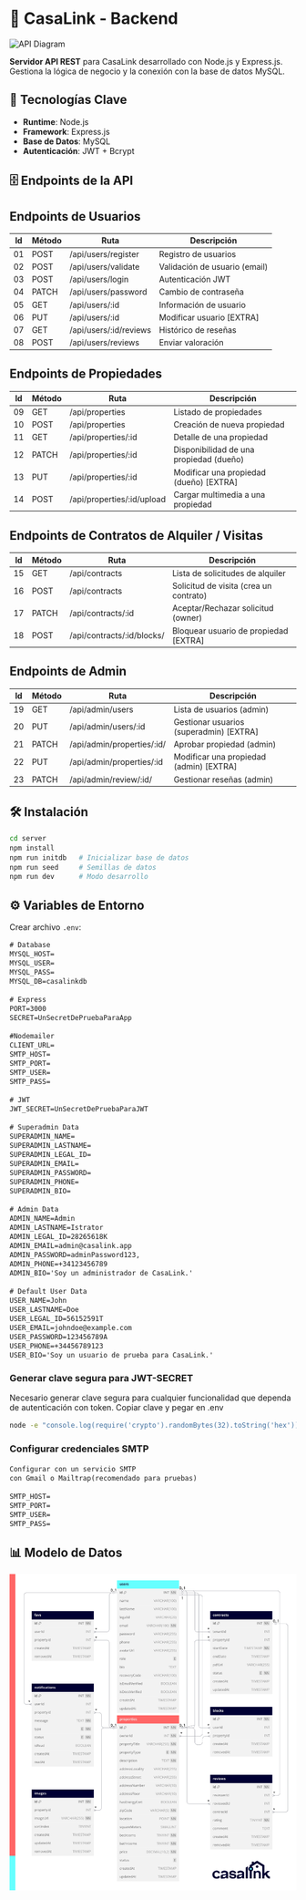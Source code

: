 # 🚀 CasaLink - Backend

![API Diagram](./docs/media/api-diagram.jpg)

**Servidor API REST** para CasaLink desarrollado con Node.js y Express.js. Gestiona la lógica de negocio y la conexión con la base de datos MySQL.

## 🔧 Tecnologías Clave

- **Runtime**: Node.js
- **Framework**: Express.js
- **Base de Datos**: MySQL
- **Autenticación**: JWT + Bcrypt

## 🗄️ Endpoints de la API

## Endpoints de Usuarios

| Id  | Método | Ruta                   | Descripción                   |
| --- | ------ | ---------------------- | ----------------------------- |
| 01  | POST   | /api/users/register    | Registro de usuarios          |
| 02  | POST   | /api/users/validate    | Validación de usuario (email) |
| 03  | POST   | /api/users/login       | Autenticación JWT             |
| 04  | PATCH  | /api/users/password    | Cambio de contraseña          |
| 05  | GET    | /api/users/:id         | Información de usuario        |
| 06  | PUT    | /api/users/:id         | Modificar usuario [EXTRA]     |
| 07  | GET    | /api/users/:id/reviews | Histórico de reseñas          |
| 08  | POST   | /api/users/reviews     | Enviar valoración             |

## Endpoints de Propiedades

| Id  | Método | Ruta                       | Descripción                             |
| --- | ------ | -------------------------- | --------------------------------------- |
| 09  | GET    | /api/properties            | Listado de propiedades                  |
| 10  | POST   | /api/properties            | Creación de nueva propiedad             |
| 11  | GET    | /api/properties/:id        | Detalle de una propiedad                |
| 12  | PATCH  | /api/properties/:id        | Disponibilidad de una propiedad (dueño) |
| 13  | PUT    | /api/properties/:id        | Modificar una propiedad (dueño) [EXTRA] |
| 14  | POST   | /api/properties/:id/upload | Cargar multimedia a una propiedad       |

## Endpoints de Contratos de Alquiler / Visitas

| Id  | Método | Ruta                       | Descripción                            |
| --- | ------ | -------------------------- | -------------------------------------- |
| 15  | GET    | /api/contracts             | Lista de solicitudes de alquiler       |
| 16  | POST   | /api/contracts             | Solicitud de visita (crea un contrato) |
| 17  | PATCH  | /api/contracts/:id         | Aceptar/Rechazar solicitud (owner)     |
| 18  | POST   | /api/contracts/:id/blocks/ | Bloquear usuario de propiedad [EXTRA]  |

## Endpoints de Admin

| Id  | Método | Ruta                       | Descripción                             |
| --- | ------ | -------------------------- | --------------------------------------- |
| 19  | GET    | /api/admin/users           | Lista de usuarios (admin)               |
| 20  | PUT    | /api/admin/users/:id       | Gestionar usuarios (superadmin) [EXTRA] |
| 21  | PATCH  | /api/admin/properties/:id/ | Aprobar propiedad (admin)               |
| 22  | PUT    | /api/admin/properties/:id  | Modificar una propiedad (admin) [EXTRA] |
| 23  | PATCH  | /api/admin/review/:id/     | Gestionar reseñas (admin)               |

## 🛠 Instalación

```bash
cd server
npm install
npm run initdb   # Inicializar base de datos
npm run seed     # Semillas de datos
npm run dev      # Modo desarrollo
```

## ⚙️ Variables de Entorno

Crear archivo `.env`:

```env
# Database
MYSQL_HOST=
MYSQL_USER=
MYSQL_PASS=
MYSQL_DB=casalinkdb

# Express
PORT=3000
SECRET=UnSecretDePruebaParaApp

#Nodemailer
CLIENT_URL=
SMTP_HOST=
SMTP_PORT=
SMTP_USER=
SMTP_PASS=

# JWT
JWT_SECRET=UnSecretDePruebaParaJWT

# Superadmin Data
SUPERADMIN_NAME=
SUPERADMIN_LASTNAME=
SUPERADMIN_LEGAL_ID=
SUPERADMIN_EMAIL=
SUPERADMIN_PASSWORD=
SUPERADMIN_PHONE=
SUPERADMIN_BIO=

# Admin Data
ADMIN_NAME=Admin
ADMIN_LASTNAME=Istrator
ADMIN_LEGAL_ID=28265618K
ADMIN_EMAIL=admin@casalink.app
ADMIN_PASSWORD=adminPassword123,
ADMIN_PHONE=+34123456789
ADMIN_BIO='Soy un administrador de CasaLink.'

# Default User Data
USER_NAME=John
USER_LASTNAME=Doe
USER_LEGAL_ID=56152591T
USER_EMAIL=johndoe@example.com
USER_PASSWORD=123456789A
USER_PHONE=+34456789123
USER_BIO='Soy un usuario de prueba para CasaLink.'
```

### Generar clave segura para JWT-SECRET

Necesario generar clave segura para cualquier funcionalidad que dependa de autenticación con token.
Copiar clave y pegar en .env

```bash
node -e "console.log(require('crypto').randomBytes(32).toString('hex'))"
```

### Configurar credenciales SMTP

```plaintext
Configurar con un servicio SMTP
con Gmail o Mailtrap(recomendado para pruebas)

SMTP_HOST=
SMTP_PORT=
SMTP_USER=
SMTP_PASS=
```

## 📊 Modelo de Datos

[![Base de Datos](/docs/media/casalinkdb.svg)](/docs/database.md)

<!--
## 📄 Documentación API

Acceder a la documentación completa en desarrollo:

```bash
http://localhost:5000/api-docs
```
## 🧪 Pruebas

````bash
npm test  # Pruebas unitarias
npm run test:e2e  # Pruebas de integración
````
-->
